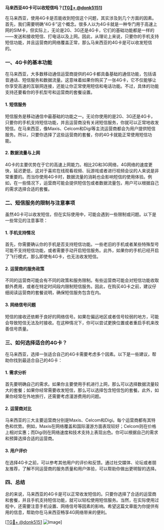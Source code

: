 **马来西亚4G卡可以收短信吗？[[TG💪+ @donk5151](https://t.me/s/donk5151)]**

在马来西亚，使用4G卡是否能收到短信这个问题，其实涉及到几个方面的因素。首先，我们需要明确“4G卡”这个概念。很多人以为4G卡就是一种专门用于高速上网的SIM卡，但实际上，无论是2G、3G还是4G卡，它们的基础功能都是一样的——发送和接收短信、打电话以及上网。因此，从理论上来说，只要你的手机支持短信功能，并且运营商的网络覆盖正常，那么马来西亚的4G卡是可以收发短信的。

### 一、4G卡的基本功能

在马来西亚，大多数移动通信运营商提供的4G卡都具备基础的通信功能，包括语音通话、短信服务和数据流量。这意味着如果你购买了一张4G卡，它不仅能够让你享受高速的互联网连接，还能让你正常使用短信和电话功能。不过，具体的功能支持还要看你的手机型号和运营商的套餐设置。

#### 1. 短信服务
短信服务是移动通信中最基础的功能之一。无论你使用的是2G、3G还是4G卡，只要你的手机支持短信功能，并且运营商没有关闭短信服务，你就可以正常地收发短信。在马来西亚，像Maxis、Celcom和Digi等主流运营商都会为用户提供短信服务。所以，只要你选择了这些运营商的套餐，你的4G卡就能正常使用短信功能。

#### 2. 数据流量与上网
4G卡的主要优势在于它的高速上网能力。相比2G和3G网络，4G网络的速度更快，延迟更低，这对于喜欢在线观看视频、玩游戏或者进行视频会议的人来说是非常重要的。而当你使用4G卡时，数据流量的消耗也会影响短信的使用体验。例如，在一些情况下，运营商可能会提供短信包或者数据流量包，用户可以根据自己的需求选择合适的套餐。

### 二、短信服务的限制与注意事项

虽然4G卡可以收发短信，但在实际使用中，可能会遇到一些限制或问题。以下是一些常见的注意事项：

#### 1. 手机支持情况
首先，你需要确认你的手机是否支持短信功能。一些老旧的手机或者某些特殊型号可能不支持短信功能，或者需要手动开启短信服务。此外，如果你的手机已经开启了飞行模式，那么即使有4G卡，也无法收发短信。

#### 2. 运营商的服务政策
不同的运营商可能会有不同的政策和服务限制。有些运营商可能会对短信功能收取额外费用，或者在特定时间段内限制短信服务。因此，在购买4G卡之前，建议仔细阅读运营商的套餐说明，确保短信服务包含在内。

#### 3. 网络信号问题
短信的接收还依赖于良好的网络信号。如果在偏远地区或者信号较弱的地方，可能会导致短信无法及时接收。在这种情况下，你可以尝试更换位置或者重启手机来改善信号质量。

### 三、如何选择适合的4G卡？

在马来西亚，选择一张适合自己的4G卡需要考虑多个因素。以下是一些建议，帮助你找到最适合自己的4G卡：

#### 1. 需求分析
首先要明确自己的需求。如果你主要使用手机进行上网，那么可以选择数据流量较大的套餐；如果你经常需要收发短信，那么可以选择包含短信包的套餐。此外，如果你经常在外地旅行，还需要考虑漫游费用的问题。

#### 2. 运营商对比
马来西亚的三大主要运营商分别是Maxis、Celcom和Digi。每个运营商都有其特色和优势。例如，Maxis在网络覆盖和国际漫游方面表现较好；Celcom则在价格上相对实惠；而Digi则在网络速度和技术支持上表现出色。你可以根据自己的需求和预算选择合适的运营商。

#### 3. 用户评价
在选择4G卡之前，可以参考其他用户的评价和反馈。通过社交媒体、论坛或者朋友推荐，了解不同运营商的服务质量和用户体验，可以帮助你做出更明智的选择。

### 四、总结

总的来说，马来西亚的4G卡是可以正常收发短信的。只要你选择了合适的运营商和套餐，并且手机支持短信功能，就可以轻松使用短信服务。当然，在实际使用过程中，还需要注意手机设置、网络信号等因素的影响。希望这篇文章能为你提供有用的信息，帮助你在马来西亚畅享4G网络带来的便利。

[[TG💪+ @donk5151](https://t.me/s/donk5151) ![Image](https://i.postimg.cc/rwNCRYN7/Snipaste-2025-04-30-17-27-05.png)]
